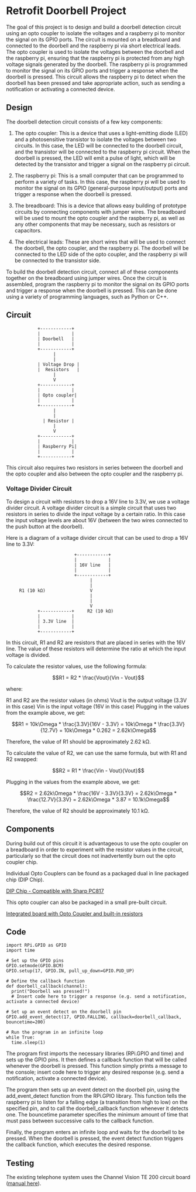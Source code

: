 # Retrofit Doorbell Project

The goal of this project is to design and build a doorbell detection circuit using an opto coupler to isolate the voltages and a raspberry pi to monitor the signal on its GPIO ports. The circuit is mounted on a breadboard and connected to the doorbell and the raspberry pi via short electrical leads. The opto coupler is used to isolate the voltages between the doorbell and the raspberry pi, ensuring that the raspberry pi is protected from any high voltage signals generated by the doorbell. The raspberry pi is programmed to monitor the signal on its GPIO ports and trigger a response when the doorbell is pressed. This circuit allows the raspberry pi to detect when the doorbell has been pressed and take appropriate action, such as sending a notification or activating a connected device.

## Design

The doorbell detection circuit consists of a few key components:

1. The opto coupler: This is a device that uses a light-emitting diode (LED) and a photosensitive transistor to isolate the voltages between two circuits. In this case, the LED will be connected to the doorbell circuit, and the transistor will be connected to the raspberry pi circuit. When the doorbell is pressed, the LED will emit a pulse of light, which will be detected by the transistor and trigger a signal on the raspberry pi circuit.

1. The raspberry pi: This is a small computer that can be programmed to perform a variety of tasks. In this case, the raspberry pi will be used to monitor the signal on its GPIO (general-purpose input/output) ports and trigger a response when the doorbell is pressed.

1. The breadboard: This is a device that allows easy building of prototype circuits by connecting components with jumper wires. The breadboard will be used to mount the opto coupler and the raspberry pi, as well as any other components that may be necessary, such as resistors or capacitors.

1. The electrical leads: These are short wires that will be used to connect the doorbell, the opto coupler, and the raspberry pi. The doorbell will be connected to the LED side of the opto coupler, and the raspberry pi will be connected to the transistor side.

To build the doorbell detection circuit, connect all of these components together on the breadboard using jumper wires. Once the circuit is assembled, program the raspberry pi to monitor the signal on its GPIO ports and trigger a response when the doorbell is pressed. This can be done using a variety of programming languages, such as Python or C++.

## Circuit

                +------------+
                |            |
                | Doorbell   |
                |            |
                +------------+
                      |
                      |
                | Voltage Drop |
                |  Resistors   |
                      |
                      V
                +------------+
                |            |
                | Opto coupler|
                |            |
                +------------+
                      |
                      |
                  | Resistor |
                      |
                      V
                +------------+
                |            |
                | Raspberry Pi|
                |            |
                +------------+

This circuit also requires two resistors in series between the doorbell and the opto coupler and also between the opto coupler and the raspberry pi.

### Voltage Divider Circuit
To design a circuit with resistors to drop a 16V line to 3.3V, we use a voltage divider circuit. A voltage divider circuit is a simple circuit that uses two resistors in series to divide the input voltage by a certain ratio. In this case the input voltage levels are about 16V (between the two wires connected to the push button at the doorbell).

Here is a diagram of a voltage divider circuit that can be used to drop a 16V line to 3.3V:

                              +------------+
                              |            |
                              | 16V line   |
                              |            |
                              +------------+
                                    |
                                    |
         R1 (10 kΩ)                 V
                                    |
                                    |
                                    V
                +------------+     R2 (10 kΩ)
                |            |
                | 3.3V line  |
                |            |
                +------------+

In this circuit, R1 and R2 are resistors that are placed in series with the 16V line. The value of these resistors will determine the ratio at which the input voltage is divided.

To calculate the resistor values, use the following formula:

$$R1 = R2 * \frac{Vout}{Vin - Vout}$$

where:

R1 and R2 are the resistor values (in ohms)
Vout is the output voltage (3.3V in this case)
Vin is the input voltage (16V in this case)
Plugging in the values from the example above, we get:

$$R1 = 10k\Omega * \frac{3.3V}{16V - 3.3V} = 10k\Omega * \frac{3.3V}{12.7V} = 10k\Omega * 0.262 = 2.62k\Omega$$

Therefore, the value of R1 should be approximately 2.62 kΩ.

To calculate the value of R2, we can use the same formula, but with R1 and R2 swapped:

$$R2 = R1 * \frac{Vin - Vout}{Vout}$$

Plugging in the values from the example above, we get:

$$R2 = 2.62k\Omega * \frac{16V - 3.3V}{3.3V} = 2.62k\Omega * \frac{12.7V}{3.3V} = 2.62k\Omega * 3.87 = 10.1k\Omega$$

Therefore, the value of R2 should be approximately 10.1 kΩ.


## Components

During build out of this circuit it is advantageous to use the opto coupler on a breadboard in order to experiment with the resistor values in the circuit, particularly so that the circuit does not inadvertently burn out the opto coupler chip. 

Individual Opto Couplers can be found as a packaged dual in line packaged chip (DIP Chip).

[DIP Chip - Compatible with Sharp PC817](https://www.amazon.com/gp/product/B08CXRHDHP/ref=ppx_yo_dt_b_asin_title_o00_s00?ie=UTF8&psc=1)

This opto coupler can also be packaged in a small pre-built circuit. 

[Integrated board with Opto Coupler and built-in resistors](https://www.amazon.com/gp/product/B07GMHLL2M/ref=ppx_yo_dt_b_asin_title_o01_s00?ie=UTF8&psc=1)

## Code

```
import RPi.GPIO as GPIO
import time

# Set up the GPIO pins
GPIO.setmode(GPIO.BCM)
GPIO.setup(17, GPIO.IN, pull_up_down=GPIO.PUD_UP)

# Define the callback function
def doorbell_callback(channel):
  print("Doorbell was pressed!")
  # Insert code here to trigger a response (e.g. send a notification, activate a connected device)

# Set up an event detect on the doorbell pin
GPIO.add_event_detect(17, GPIO.FALLING, callback=doorbell_callback, bouncetime=200)

# Run the program in an infinite loop
while True:
  time.sleep(1)
```

The program first imports the necessary libraries (RPi.GPIO and time) and sets up the GPIO pins. It then defines a callback function that will be called whenever the doorbell is pressed. This function simply prints a message to the console; insert code here to trigger any desired response (e.g. send a notification, activate a connected device).

The program then sets up an event detect on the doorbell pin, using the add_event_detect function from the RPi.GPIO library. This function tells the raspberry pi to listen for a falling edge (a transition from high to low) on the specified pin, and to call the doorbell_callback function whenever it detects one. The bouncetime parameter specifies the minimum amount of time that must pass between successive calls to the callback function.

Finally, the program enters an infinite loop and waits for the doorbell to be pressed. When the doorbell is pressed, the event detect function triggers the callback function, which executes the desired response.


## Testing

The existing telephone system uses the Channel Vision TE 200 circuit board ([manual here](https://jmacfiles.s3.amazonaws.com/TE200II.pdf)).
